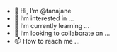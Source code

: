 - 👋 Hi, I’m @tanajane
- 👀 I’m interested in ...
- 🌱 I’m currently learning ...
- 💞️ I’m looking to collaborate on ...
- 📫 How to reach me ...

<!---
tanajane/tanajane is a ✨ special ✨ repository because its `README.md` (this file) appears on your GitHub profile.
You can click the Preview link to take a look at your changes.
--->
